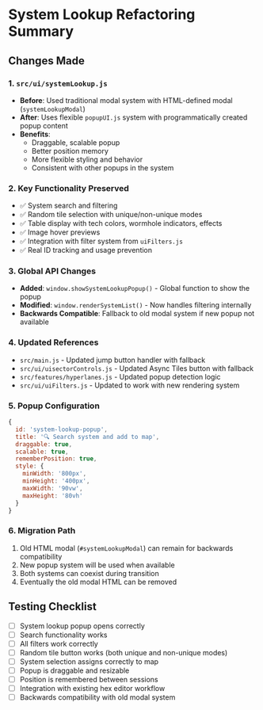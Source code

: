 # System Lookup Refactoring Summary

## Changes Made

### 1. `src/ui/systemLookup.js`
- **Before**: Used traditional modal system with HTML-defined modal (`systemLookupModal`)
- **After**: Uses flexible `popupUI.js` system with programmatically created popup content
- **Benefits**: 
  - Draggable, scalable popup
  - Better position memory
  - More flexible styling and behavior
  - Consistent with other popups in the system

### 2. Key Functionality Preserved
- ✅ System search and filtering
- ✅ Random tile selection with unique/non-unique modes  
- ✅ Table display with tech colors, wormhole indicators, effects
- ✅ Image hover previews
- ✅ Integration with filter system from `uiFilters.js`
- ✅ Real ID tracking and usage prevention

### 3. Global API Changes
- **Added**: `window.showSystemLookupPopup()` - Global function to show the popup
- **Modified**: `window.renderSystemList()` - Now handles filtering internally
- **Backwards Compatible**: Fallback to old modal system if new popup not available

### 4. Updated References
- `src/main.js` - Updated jump button handler with fallback
- `src/ui/uisectorControls.js` - Updated Async Tiles button with fallback  
- `src/features/hyperlanes.js` - Updated popup detection logic
- `src/ui/uiFilters.js` - Updated to work with new rendering system

### 5. Popup Configuration
```javascript
{
  id: 'system-lookup-popup',
  title: '🔍 Search system and add to map',
  draggable: true,
  scalable: true,
  rememberPosition: true,
  style: {
    minWidth: '800px',
    minHeight: '400px',
    maxWidth: '90vw',
    maxHeight: '80vh'
  }
}
```

### 6. Migration Path
1. Old HTML modal (`#systemLookupModal`) can remain for backwards compatibility
2. New popup system will be used when available
3. Both systems can coexist during transition
4. Eventually the old modal HTML can be removed

## Testing Checklist
- [ ] System lookup popup opens correctly
- [ ] Search functionality works
- [ ] All filters work correctly
- [ ] Random tile button works (both unique and non-unique modes)
- [ ] System selection assigns correctly to map
- [ ] Popup is draggable and resizable
- [ ] Position is remembered between sessions
- [ ] Integration with existing hex editor workflow
- [ ] Backwards compatibility with old modal system
